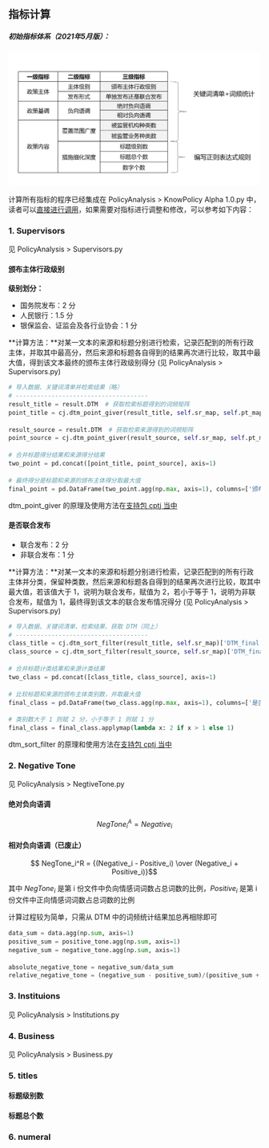 
## 指标计算<!-- {docsify-ignore} -->

##### 初始指标体系（2021年5月版）：
![指标体系](指标体系.jpg)

计算所有指标的程序已经集成在 PolicyAnalysis > KnowPolicy Alpha 1.0.py 中，读者可以[直接进行调用](QuickStart?id=_1指标计算工具)，如果需要对指标进行调整和修改，可以参考如下内容：

### 1. Supervisors

见 PolicyAnalysis > Supervisors.py
#### 颁布主体行政级别

**级别划分：**

- 国务院发布：2 分
- 人民银行：1.5 分
- 银保监会、证监会及各行业协会：1 分

**计算方法：**对某一文本的来源和标题分别进行检索，记录匹配到的所有行政主体，并取其中最高分，然后来源和标题各自得到的结果再次进行比较，取其中最大值，得到该文本最终的颁布主体行政级别得分 (见 PolicyAnalysis > Supervisors.py)

```python
# 导入数据、关键词清单并检索结果（略）
# -------------------------------------
result_title = result.DTM  # 获取检索标题得到的词频矩阵
point_title = cj.dtm_point_giver(result_title, self.sr_map, self.pt_map)  # 使用 cptj 的赋分函数实现赋分

result_source = result.DTM  # 获取检索来源得到的词频矩阵
point_source = cj.dtm_point_giver(result_source, self.sr_map, self.pt_map)  # 使用 cptj 的赋分函数实现赋分

# 合并标题得分结果和来源得分结果
two_point = pd.concat([point_title, point_source], axis=1)

# 最终得分是标题和来源的颁布主体得分取最大值
final_point = pd.DataFrame(two_point.agg(np.max, axis=1), columns=['颁布主体得分'])
```
dtm_point_giver 的原理及使用方法在[支持包 cptj 当中](cptj?id=dtm_point_giverdtm-keymap-scoremap-namenone)


#### 是否联合发布

- 联合发布：2 分
- 非联合发布：1 分

**计算方法：**对某一文本的来源和标题分别进行检索，记录匹配到的所有行政主体并分类，保留种类数，然后来源和标题各自得到的结果再次进行比较，取其中最大值，若该值大于 1，说明为联合发布，赋值为 2，若小于等于 1，说明为非联合发布，赋值为 1，最终得到该文本的联合发布情况得分 (见 PolicyAnalysis > Supervisors.py)

```python
# 导入数据、关键词清单、检索结果、获取 DTM（同上）
# -------------------------------------
class_title = cj.dtm_sort_filter(result_title, self.sr_map)['DTM_final']  # 使用 cptj 的分拣函数实现类别统计
class_source = cj.dtm_sort_filter(result_source, self.sr_map)['DTM_final']  # 使用 cptj 的分拣函数实现类别统计

# 合并标题计类结果和来源计类结果
two_class = pd.concat([class_title, class_source], axis=1)

# 比较标题和来源的颁布主体类别数，并取最大值
final_class = pd.DataFrame(two_class.agg(np.max, axis=1), columns=['是否联合发布'])

# 类别数大于 1 则赋 2 分，小于等于 1 则赋 1 分
final_class = final_class.applymap(lambda x: 2 if x > 1 else 1)
```
dtm_sort_filter 的原理和使用方法在[支持包 cptj 当中](cptj?id=dtm_sort_filterdtm-keymap-namenone)

### 2. Negative Tone

见 PolicyAnalysis > NegtiveTone.py


#### 绝对负向语调

$$NegTone_i^A = Negative_i$$

#### 相对负向语调（已废止）

 $$ NegTone_i^R = {(Negative_i - Positive_i) \over (Negative_i + Positive_i)}$$

其中 $NegTone_i$ 是第 i 份文件中负向情感词词数占总词数的比例，$Positive_i$ 是第 i 份文件中正向情感词词数占总词数的比例

计算过程较为简单，只需从 DTM 中的词频统计结果加总再相除即可

```python
data_sum = data.agg(np.sum, axis=1)
positive_sum = positive_tone.agg(np.sum, axis=1)
negative_sum = negative_tone.agg(np.sum, axis=1)

absolute_negative_tone = negative_sum/data_sum
relative_negative_tone = (negative_sum - positive_sum)/(positive_sum + negative_sum)
```

### 3. Instituions

见 PolicyAnalysis > Institutions.py


### 4. Business

见 PolicyAnalysis > Business.py

### 5. titles

#### 标题级别数

#### 标题总个数




### 6. numeral




